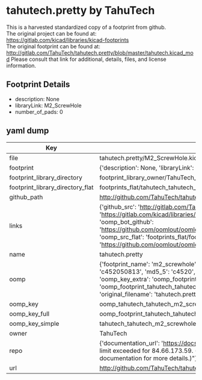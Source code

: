 # tahutech.pretty by TahuTech  
This is a harvested standardized copy of a footprint from github.  
The original project can be found at:  
https://gitlab.com/kicad/libraries/kicad-footprints  
The original footprint can be found at:
http://gitlab.com/TahuTech/tahutech.pretty/blob/master/tahutech.kicad_mod
Please consult that link for additional, details, files, and license information.  
## Footprint Details
* description: None  
* libraryLink: M2_ScrewHole  
* number_of_pads: 0  
## yaml dump  
| Key | Value |  
| --- | --- |  
| file | tahutech.pretty/M2_ScrewHole.kicad_mod |  
| footprint | {'description': None, 'libraryLink': 'M2_ScrewHole', 'number_of_pads': 0} |  
| footprint_library_directory | footprint_library_owner/TahuTech_tahutech.pretty |  
| footprint_library_directory_flat | footprints_flat/tahutech_tahutech_m2_screwhole/working |  
| github_path | http://github.com/TahuTech/tahutech.pretty/blob/master/M2_ScrewHole.kicad_mod |  
| links | {'github_src': 'http://gitlab.com/TahuTech/tahutech.pretty/blob/master/tahutech.kicad_mod', 'github_src_repo': 'https://gitlab.com/kicad/libraries/kicad-footprints', 'oomp_bot': 'footprints/tahutech_tahutech_m2_screwhole/working', 'oomp_bot_github': 'https://github.com/oomlout/oomlout_oomp_footprint_bot/tree/main/footprints/tahutech_tahutech_m2_screwhole/working', 'oomp_src_flat': 'footprints_flat/footprints_flat/tahutech_tahutech_m2_screwhole/working', 'oomp_src_flat_github': 'https://github.com/oomlout/oomlout_oomp_footprint_src/tree/main/footprints_flat/tahutech_tahutech_m2_screwhole/working'} |  
| name | tahutech.pretty |  
| oomp | {'footprint_name': 'm2_screwhole', 'library_name': 'tahutech', 'md5': 'c45205081354728eda31d4251799e4f9', 'md5_10': 'c452050813', 'md5_5': 'c4520', 'md5_6': 'c45205', 'oomp_key': 'oomp_tahutech_tahutech_m2_screwhole', 'oomp_key_extra': 'oomp_footprint_tahutech_tahutech_m2_screwhole', 'oomp_key_full': 'oomp_footprint_tahutech_tahutech_m2_screwhole_c45205', 'oomp_key_simple': 'tahutech_tahutech_m2_screwhole', 'original_filename': 'tahutech.pretty/M2_ScrewHole.kicad_mod', 'owner_name': 'tahutech'} |  
| oomp_key | oomp_tahutech_tahutech_m2_screwhole |  
| oomp_key_full | oomp_footprint_tahutech_tahutech_m2_screwhole |  
| oomp_key_simple | tahutech_tahutech_m2_screwhole |  
| owner | TahuTech |  
| repo | {'documentation_url': 'https://docs.github.com/rest/overview/resources-in-the-rest-api#rate-limiting', 'message': "API rate limit exceeded for 84.66.173.59. (But here's the good news: Authenticated requests get a higher rate limit. Check out the documentation for more details.)"} |  
| url | http://github.com/TahuTech/tahutech.pretty |  

